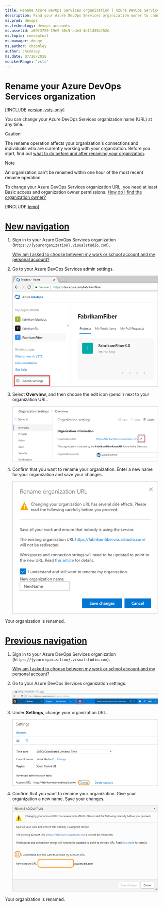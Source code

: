 ```yaml
---
title: Rename Azure DevOps Services organization | Azure DevOps Services
description: Find your Azure DevOps Services organization owner to change your Azure DevOps Services organization URL or provide a new name. What to do before and after renaming your organization.
ms.prod: devops
ms.technology: devops-accounts
ms.assetid: a69f3789-19e9-40c5-ade3-4e11435d452d
ms.topic: conceptual
ms.manager: douge
ms.author: chcomley
author: chcomley
ms.date: 07/26/2018
monikerRange: 'vsts'
---
```


# Rename your Azure DevOps Services organization

[!INCLUDE [version-vsts-only](../../_shared/version-vsts-only.md)]

You can change your Azure DevOps Services organization name (URL) at any time.

> [!Caution]
> The rename operation affects your organization's connections and individuals who are currently working with your organization. Before you start, find out [what to do before and after renaming your organization](https://support.microsoft.com/kb/2793597).

> [!NOTE]
> An organization can't be renamed within one hour of the most recent rename operation.

To change your Azure DevOps Services organization URL, you need at least Basic access and organization owner permissions. 
[How do I find the organization owner?](faq-delete-restore-vsts-organization.md#find-owner)

[!INCLUDE [temp](../../_shared/new-navigation.md)] 

# [New navigation](#tab/new-nav)

1. Sign in to your Azure DevOps Services organization (`https://{yourorganization}.visualstudio.com`).

   [Why am I asked to choose between my work or school account and my personal account?](faq-create-organization.md#ChooseOrgAcctMSAcct)

1. Go to your Azure DevOps Services admin settings.

   ![Open Azure DevOps Services admin settings](../../_shared/_img/settings/open-admin-settings-vert.png)

1. Select **Overview**, and then choose the edit icon (pencil) next to your organization URL.

   ![Rename you organization](_img/rename-vso-organization/rename-organization-vert.png)

1. Confirm that you want to rename your organization. Enter a new name for your organization and save your changes.

   ![Enter new organization name and save changes](_img/rename-vso-organization/enter-new-organization-name-save-changes.png) 

Your organization is renamed.

# [Previous navigation](#tab/prev-nav)

1. Sign in to your Azure DevOps Services organization (`https://{yourorganization}.visualstudio.com`).

   [Why am I asked to choose between my work or school account and my personal account?](faq-create-organization.md#ChooseOrgAcctMSAcct)

1. Go to your Azure DevOps Services organization settings.

   ![Go to organization settings](../../_shared/_img/organization-settings-new-ui.png)

1. Under **Settings**, change your organization URL.

   ![Change your organization name](_img/rename-vso-organization/vsorenameorganization.png)

1. Confirm that you want to rename your organization. Give your organization a new name. Save your changes.

   ![Confirm rename of your organization and provide a new organization name](_img/rename-vso-organization/vsoconfirmorganizationrename.png)

Your organization is renamed.


